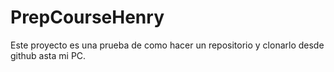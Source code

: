 # PrepCourseHenry
Este proyecto es una prueba de como hacer un repositorio y clonarlo desde github asta mi PC.